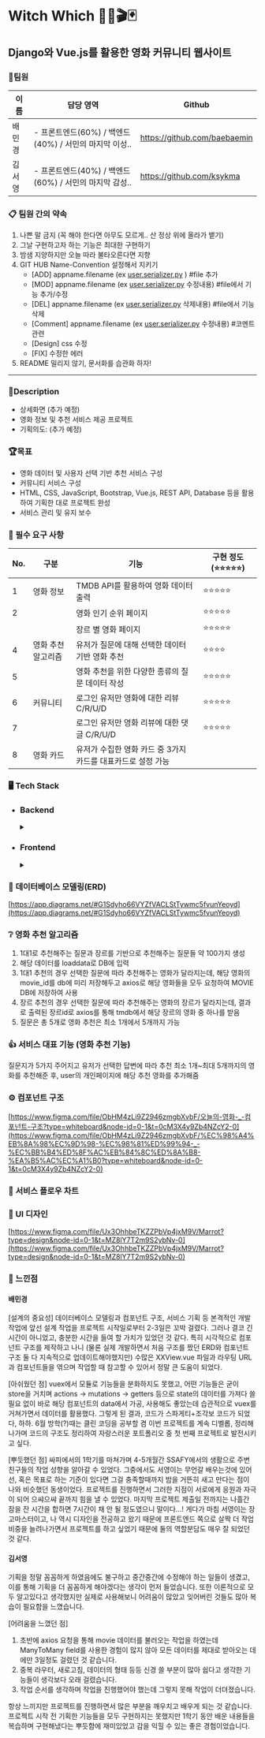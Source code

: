 # **Witch Which 🧙‍♀️🎬🃏**
## **Django와 Vue.js를 활용한 영화 커뮤니티 웹사이트**


### 🤝팀원

| 이름 | 담당 영역 | Github |
| --- | --- | --- |
| 배민경 | - 프론트엔드(60%) / 백엔드(40%) / 서민의 마지막 이성.. | https://github.com/baebaemin |
| 김서영 | - 프론트엔드(40%) / 백엔드(60%) / 서민의 마지막 감성.. | https://github.com/ksykma |

### **📋 팀원 간의 약속**

1. 나쁜 말 금지 (꼭 해야 한다면 아무도 모르게.. 산 정상 위에 올라가 뱉기)
2. 그날 구현하고자 하는 기능은 최대한 구현하기
3. 밤샘 지양하지만 오늘 따라 불타오른다면 지향
4. GIT HUB Name-Convention 설정해서 지키기
    - [ADD] appname.filename  (ex [user.serializer.py](http://user.serializer.py) ) #file 추가
    - [MOD] appname.filename (ex [user.serializer.py](http://user.serializer.py) 수정내용) #file에서 기능 추가/수정
    - [DEL] appname.filename (ex [user.serializer.py](http://user.serializer.py) 삭제내용) #file에서 기능 삭제
    - [Comment] appname.filename (ex [user.serializer.py](http://user.serializer.py) 수정내용) #코멘트 관련
    - [Design] css 수정
    - [FIX] 수정한 에러
5. README 밀리지 않기, 문서화를 습관화 하자!

---

### 📝Description

- 상세화면 (추가 예정)
- 영화 정보 및 추천 서비스 제공 프로젝트
- 기획의도: (추가 예정)

### 🏆목표

- 영화 데이터 및 사용자 선택 기반 추천 서비스 구성
- 커뮤니티 서비스 구성
- HTML, CSS, JavaScript, Bootstrap, Vue.js, REST API, Database 등을 활용하여 기획한 대로 프로젝트 완성
- 서비스 관리 및 유지 보수

### 📍 필수 요구 사항

| No. | 구분 | 기능 | 구현 정도(⭐⭐⭐⭐⭐) |
| --- | --- | --- | --- |
| 1 | 영화 정보 | TMDB API를 활용하여 영화 데이터 출력 | ⭐⭐⭐⭐⭐ |
| 2 |  | 영화 인기 순위 페이지 | ⭐⭐⭐⭐⭐ |
|  |  | 장르 별 영화 페이지 | ⭐⭐⭐⭐⭐ |
| 4 | 영화 추천 알고리즘 | 유저가 질문에 대해 선택한 데이터 기반 영화 추천 | ⭐⭐⭐⭐ |
| 5 |  | 영화 추천을 위한 다양한 종류의 질문 데이터 작성 | ⭐⭐⭐⭐⭐ |
| 6 | 커뮤니티 | 로그인 유저만 영화에 대한 리뷰 C/R/U/D | ⭐⭐⭐⭐⭐ |
| 7 |  | 로그인 유저만 영화 리뷰에 대한 댓글 C/R/U/D  | ⭐⭐⭐⭐⭐ |
| 8 | 영화 카드 | 유저가 수집한 영화 카드 중 3가지 카드를 대표카드로 설정 가능 |  |

### 🖥 **Tech Stack**
* ### Backend
    <details>
        <summary></summary>

      - Django
      - Django Rest Framework
      - Python
    </details> 

* ### Frontend
     <details>
          <summary></summary>

      - HTML
      - Javascript
      - CSS
      - Vue.js
      - SCSS
     </details> 
### 💾 **데이터베이스 모델링(ERD)**

[https://app.diagrams.net/#G1Sdyho66VYZfVACLStTywmc5fvunYeoyd](https://app.diagrams.net/#G1Sdyho66VYZfVACLStTywmc5fvunYeoyd)

### ❔ **영화 추천 알고리즘**
1. 1대1로 추천해주는 질문과 장르를 기반으로 추천해주는 질문들 약 100가지 생성
2. 해당 데이터를 loaddata로 DB에 입력
4. 1대1 추천의 경우 선택한 질문에 따라 추천해주는 영화가 달라지는데, 해당 영화의 movie_id를 db에 미리 저장해두고 axios로 해당 영화들을 모두 요청하여 MOVIE DB에 저장하여 사용
5. 장르 추천의 경우 선택한 질문에 따라 추천해주는 영화의 장르가 달라지는데, 결과로 출력된 장르id로 axios를 통해 tmdb에서 해당 장르의 영화 중 하나를 받음
6. 질문은 총 5개로 영화 추천은 최소 1개에서 5개까지 가능


### 👍 서비스 대표 기능 (영화 추천 기능)
질문지가 5가지 주어지고 유저가 선택한 답변에 따라 추천
최소 1개~최대 5개까지의 영화를 추천해준 후, user의 개인페이지에 해당 추천 영화를 추가해줌


### ⚙ **컴포넌트 구조**

[https://www.figma.com/file/ObHM4zLi9Z2946zmgbXvbF/오늘의-영화-_-컴포넌트-구조?type=whiteboard&node-id=0-1&t=0cM3X4y9Zb4NZcY2-0](https://www.figma.com/file/ObHM4zLi9Z2946zmgbXvbF/%EC%98%A4%EB%8A%98%EC%9D%98-%EC%98%81%ED%99%94-_-%EC%BB%B4%ED%8F%AC%EB%84%8C%ED%8A%B8-%EA%B5%AC%EC%A1%B0?type=whiteboard&node-id=0-1&t=0cM3X4y9Zb4NZcY2-0)

### 🎢 **서비스 플로우 차트**

### **🎨 UI 디자인**

[https://www.figma.com/file/Ux3OhhbeTKZZPbVp4jxM9V/Marrot?type=design&node-id=0-1&t=MZ8lY7T2m9S2ybNv-0](https://www.figma.com/file/Ux3OhhbeTKZZPbVp4jxM9V/Marrot?type=design&node-id=0-1&t=MZ8lY7T2m9S2ybNv-0)

### 💜 느낀점
#### 배민경
[설계의 중요성]
데이터베이스 모델링과 컴포넌트 구조, 서비스 기획 등 본격적인 개발 작업에 앞선 설계 작업을 프로젝트 시작일로부터 2-3일은 꼬박 걸렸다. 그러나 결코 긴 시간이 아니었고, 충분한 시간을 들여 할 가치가 있었던 것 같다. 특히 시각적으로 컴포넌트 구조를 제작하고 나니 (물론 실제 개발하면서 처음 구조를 짰던 ERD와 컴포넌트 구조 둘 다 지속적으로 업데이트해야했지만) 수많은 XXView.vue 파일과 라우팅 URL과 컴포넌트들을 엮으며 작업할 때 참고할 수 있어서 정말 큰 도움이 되었다.

[아쉬웠던 점]
vuex에서 모듈로 기능들을 분화하지도 못했고, 어떤 기능들은 굳이 store을 거치며 actions -> mutations -> getters 등으로 state의 데이터를 가져다 쓸 필요 없이 바로 해당 컴포넌트의 data에서 가공, 사용해도 좋았는데 습관적으로 vuex를 거쳐가면서 데이터를 활용했다. 그렇게 된 결과, 코드가 스파게티+조각보 코드가 되었다, 하하. 6월 방학(?)때는 클린 코딩을 공부할 겸 이번 프로젝트를 계속 디벨롭, 정리해나가며 코드의 구조도 정리하여 자랑스러운 포트폴리오 중 첫 번째 프로젝트로 발전시키고 싶다.

[뿌듯했던 점] 
싸피에서의 1학기를 마쳐가며 4-5개월간 SSAFY에서의 생활으로 주변 친구들의 작업 성향을 알아갈 수 있었다. 그중에서도 서영이는 무언갈 배우는것에 있어선, 혹은 목표로 하는 기준이 있다면 그걸 충족할때까지 밤을 거뜬히 새고 만다는 점이 나와 비슷했던 동생이었다. 프로젝트를 진행하면서 그러한 지점이 서로에게 응원과 자극이 되어 으쌰으쌰 끝까지 힘을 낼 수 있었다. 마지막 프로젝트 제출일 전까지는 나흘간 잠을 잔 시간을 합하면 7시간이 채 안 될 정도였으니 말이다...! 게다가 마침 서영이는 장고마스터이고, 나 역시 디자인을 전공하고 왔기 때문에 프론트엔드 쪽으로 살짝 더 작업 비중을 늘려나가면서 프로젝트를 하고 싶었기 때문에 둘의 역할분담도 매우 잘 되었던 것 같다. 

#### 김서영
기획을 정말 꼼꼼하게 하였음에도 불구하고 중간중간에 수정해야 하는 일들이 생겼고, 이를 통해 기획을 더 꼼꼼하게 해야겠다는 생각이 먼저 들었습니다. 또한 이론적으로 모두 알고있다고 생각했지만 실제로 사용해보니 어려움이 많았고 잊어버린 것들도 많아 복습이 필요함을 느꼈습니다. 

[어려움을 느꼈던 점]
1. 초반에 axios 요청을 통해 movie 데이터를 불러오는 작업을 하였는데 ManyToMany field를 사용한 경험이 많지 않아 모든 데이터를 제대로 받아오는 데에만 3일정도 걸렸던 것 같습니다. 
2. 중복 라우터, 새로고침, 데이터의 형태 등등 신경 쓸 부분이 많아 쉽다고 생각한 기능들이 생각보다 오래 걸렸습니다.
3. 작업 순서를 생각하며 작업을 진행했어야 했는데 그렇지 못해 작업이 더뎌졌습니다.

항상 느끼지만 프로젝트를 진행하면서 많은 부분을 깨우치고 배우게 되는 것 같습니다. 
프로젝트 시작 전 기획한 기능들을 모두 구현하지는 못했지만 1학기 동안 배운 내용들을 복습하며 구현해냈다는 뿌듯함에 재미있었고 감을 익힐 수 있는 좋은 경험이었습니다.
